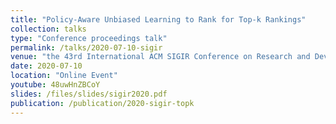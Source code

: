 ```yaml
---
title: "Policy-Aware Unbiased Learning to Rank for Top-k Rankings"
collection: talks
type: "Conference proceedings talk"
permalink: /talks/2020-07-10-sigir
venue: "the 43rd International ACM SIGIR Conference on Research and Development in Information Retrieval (SIGIR ’20)"
date: 2020-07-10
location: "Online Event"
youtube: 48uwHnZBCoY
slides: /files/slides/sigir2020.pdf
publication: /publication/2020-sigir-topk
---
```


